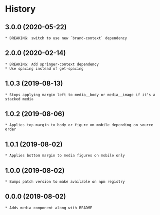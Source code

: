 # History

## 3.0.0 (2020-05-22)
    * BREAKING: switch to use new `brand-context` dependency

## 2.0.0 (2020-02-14)
	* BREAKING: Add springer-context dependency
	* Use spacing instead of get-spacing

## 1.0.3 (2019-08-13)
	* Stops applying margin left to media__body or media__image if it's a stacked media

## 1.0.2 (2019-08-06)
	* Applies top margin to body or figure on mobile depending on source order

## 1.0.1 (2019-08-02)
	* Applies bottom margin to media figures on mobile only

## 1.0.0 (2019-08-02)
	* Bumps patch version to make available on npm registry

## 0.0.0 (2019-08-02)
	* Adds media component along with README
